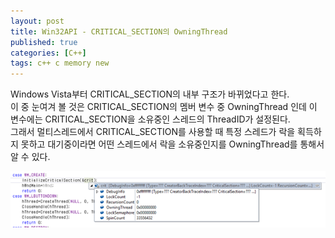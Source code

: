 ```yaml
---
layout: post
title: Win32API - CRITICAL_SECTION의 OwningThread
published: true
categories: [C++]
tags: c++ c memory new
---
```

Windows Vista부터 CRITICAL_SECTION의 내부 구조가 바뀌었다고 한다.   
이 중 눈여겨 볼 것은 CRITICAL_SECTION의 멤버 변수 중 OwningThread 인데 이 변수에는 CRITICAL_SECTION을 소유중인 스레드의 ThreadID가 설정된다.  
그래서 멀티스레드에서 CRITICAL_SECTION를 사용할 때 특정 스레드가 락을 획득하지 못하고 대기중이라면 어떤 스레드에서 락을 소유중인지를 OwningThread를 통해서 알 수 있다.  
  
![](/images/2017_criticalsection_owningThread.PNG)   
  
<br> 


